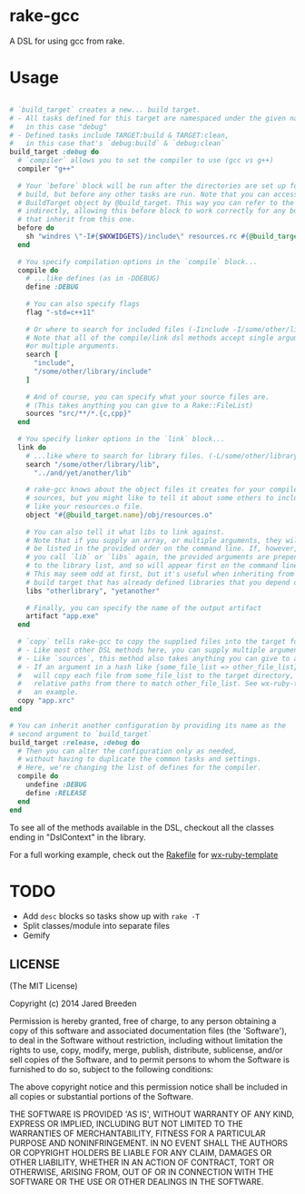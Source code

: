 rake-gcc
========

A DSL for using gcc from rake.

Usage
=====

```ruby

# `build_target` creates a new... build target.
# - All tasks defined for this target are namespaced under the given name,
#   in this case "debug"
# - Defined tasks include TARGET:build & TARGET:clean,
#   in this case that's `debug:build` & `debug:clean`
build_target :debug do
  # `compiler` allows you to set the compiler to use (gcc vs g++)
  compiler "g++"
  
  # Your `before` block will be run after the directories are set up for your 
  # build, but before any other tasks are run. Note that you can access the
  # BuildTarget object by @build_target. This way you can refer to the name
  # indirectly, allowing this before block to work correctly for any build targets
  # that inherit from this one.
  before do
    sh "windres \"-I#{$WXWIDGETS}/include\" resources.rc #{@build_target.name}/obj/resources.o"
  end
  
  # You specify compilation options in the `compile` block...
  compile do
    # ...like defines (as in -DDEBUG)
    define :DEBUG
    
    # You can also specify flags
    flag "-std=c++11"
    
    # Or where to search for included files (-Iinclude -I/some/other/library/include)
    # Note that all of the compile/link dsl methods accept single arguments, arrays, 
    #or multiple arguments.
    search [
      "include",
      "/some/other/library/include"
    ]
    
    # And of course, you can specify what your source files are. 
    # (This takes anything you can give to a Rake::FileList)
    sources "src/**/*.{c,cpp}"
  end
  
  # You specify linker options in the `link` block...
  link do
    # ...like where to search for library files. (-L/some/other/library/lib ...)
    search "/some/other/library/lib",
      "../and/yet/another/lib"
    
    # rake-gcc knows about the object files it creates for your compiled
    # sources, but you might like to tell it about some others to include, 
    # like your resources.o file.
    object "#{@build_target.name}/obj/resources.o"
    
    # You can also tell it what libs to link against.
    # Note that if you supply an array, or multiple arguments, they will
    # be listed in the provided order on the command line. If, however,
    # you call `lib` or `libs` again, the provided arguments are prepended
    # to the library list, and so will appear first on the command line.
    # This may seem odd at first, but it's useful when inheriting from another
    # build target that has already defined libraries that you depend on.
    libs "otherlibrary", "yetanother"
    
    # Finally, you can specify the name of the output artifact
    artifact "app.exe"
  end
  
  # `copy` tells rake-gcc to copy the supplied files into the target folder.
  # - Like most other DSL methods here, you can supply multiple arguments or arrays.
  # - Like `sources`, this method also takes anything you can give to a Rake::FileList
  # - If an argument in a hash like {some_file_list => other_file_list}, rake-gcc
  #   will copy each file from some_file_list to the target directory, changing the
  #   relative paths from there to match other_file_list. See wx-ruby-template for
  #   an example.
  copy "app.xrc"
end

# You can inherit another configuration by providing its name as the
# second argument to `build_target`
build_target :release, :debug do
  # Then you can alter the configuration only as needed,
  # without having to duplicate the common tasks and settings.
  # Here, we're changing the list of defines for the compiler.
  compile do
    undefine :DEBUG
    define :RELEASE
  end
end
```

To see all of the methods available in the DSL, checkout all the classes ending in "DslContext" in the library.

For a full working example, check out the [Rakefile](https://github.com/jbreeden/wx-ruby-template/blob/master/Rakefile.rb) for [wx-ruby-template](https://github.com/jbreeden/wx-ruby-template)

TODO
====

- Add `desc` blocks so tasks show up with `rake -T`
- Split classes/module into separate files
- Gemify

LICENSE
-------

(The MIT License)

Copyright (c) 2014 Jared Breeden

Permission is hereby granted, free of charge, to any person obtaining
a copy of this software and associated documentation files (the
'Software'), to deal in the Software without restriction, including
without limitation the rights to use, copy, modify, merge, publish,
distribute, sublicense, and/or sell copies of the Software, and to
permit persons to whom the Software is furnished to do so, subject to
the following conditions:

The above copyright notice and this permission notice shall be
included in all copies or substantial portions of the Software.

THE SOFTWARE IS PROVIDED 'AS IS', WITHOUT WARRANTY OF ANY KIND,
EXPRESS OR IMPLIED, INCLUDING BUT NOT LIMITED TO THE WARRANTIES OF
MERCHANTABILITY, FITNESS FOR A PARTICULAR PURPOSE AND NONINFRINGEMENT.
IN NO EVENT SHALL THE AUTHORS OR COPYRIGHT HOLDERS BE LIABLE FOR ANY
CLAIM, DAMAGES OR OTHER LIABILITY, WHETHER IN AN ACTION OF CONTRACT,
TORT OR OTHERWISE, ARISING FROM, OUT OF OR IN CONNECTION WITH THE
SOFTWARE OR THE USE OR OTHER DEALINGS IN THE SOFTWARE.
